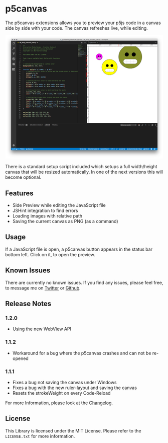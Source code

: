 # p5canvas

The p5canvas extensions allows you to preview your p5js code in a canvas side by side with your code. The canvas refreshes live, while editing.

![Example Screenshot](images/example_01.png)

There is a standard setup script included which setups a full width/height canvas that will be resized automatically. In one of the next versions this will become optional.

## Features

- Side Preview while editing the JavaScript file
- JSHint integration to find errors
- Loading images with relative path
- Saving the current canvas as PNG (as a command)

## Usage

If a JavaScript file is open, a p5canvas button appears in the status bar bottom left. Click on it, to open the preview.

## Known Issues

There are currently no known issues. If you find any issues, please feel free, to message me on [Twitter](https://twitter.com/pixelkind) or [Github](https://github.com/pixelkind/p5canvas).

## Release Notes

### 1.2.0

- Using the new WebView API

### 1.1.2

- Workaround for a bug where the p5canvas crashes and can not be re-opened

### 1.1.1

- Fixes a bug not saving the canvas under Windows
- Fixes a bug with the new ruler-layout and saving the canvas
- Resets the strokeWeight on every Code-Reload

For more Information, please look at the [Changelog](CHANGELOG.md).

## License

This Library is licensed under the MIT License. Please refer to the `LICENSE.txt` for more information.
